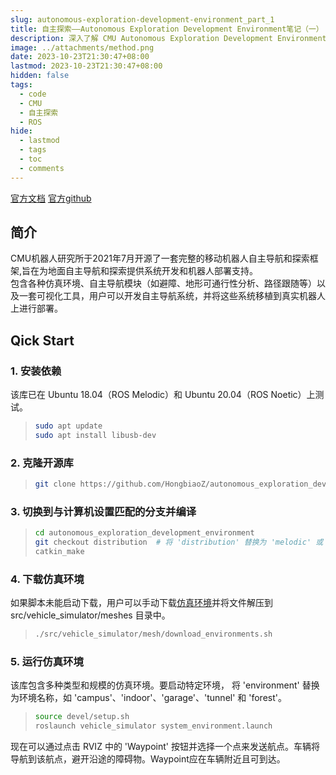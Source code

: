 ```yaml
---
slug: autonomous-exploration-development-environment_part_1
title: 自主探索——Autonomous Exploration Development Environment笔记（一）
description: 深入了解 CMU Autonomous Exploration Development Environment 的代码结构和实现细节
image: ../attachments/method.png 
date: 2023-10-23T21:30:47+08:00
lastmod: 2023-10-23T21:30:47+08:00
hidden: false 
tags:
  - code
  - CMU
  - 自主探索
  - ROS
hide: 
  - lastmod
  - tags
  - toc
  - comments
---
```

[官方文档](https://www.cmu-exploration.com/)
[官方github](https://github.com/HongbiaoZ/autonomous_exploration_development_environment)

## 简介
CMU机器人研究所于2021年7月开源了一套完整的移动机器人自主导航和探索框架,旨在为地面自主导航和探索提供系统开发和机器人部署支持。  
包含各种仿真环境、自主导航模块（如避障、地形可通行性分析、路径跟随等）以及一套可视化工具，用户可以开发自主导航系统，并将这些系统移植到真实机器人上进行部署。

## Qick Start
###  1. 安装依赖
该库已在 Ubuntu 18.04（ROS Melodic）和 Ubuntu 20.04（ROS Noetic）上测试。
> ```bash
> sudo apt update
> sudo apt install libusb-dev  
> ```  

###  2. 克隆开源库
> ```bash
> git clone https://github.com/HongbiaoZ/autonomous_exploration_development_environment.git  
> ```  

###  3. 切换到与计算机设置匹配的分支并编译
> ```bash
> cd autonomous_exploration_development_environment
> git checkout distribution  # 将 'distribution' 替换为 'melodic' 或 'noetic'
> catkin_make  
> ```  

###  4. 下载仿真环境
如果脚本未能启动下载，用户可以手动下载[仿真环境](https://drive.google.com/file/d/1GMT8tptb3nAb87F8eFfmIgjma6Bu0reV/view)并将文件解压到 src/vehicle_simulator/meshes 目录中。
> ```bash
> ./src/vehicle_simulator/mesh/download_environments.sh  
> ```  

###  5. 运行仿真环境
该库包含多种类型和规模的仿真环境。要启动特定环境，
将 'environment' 替换为环境名称，如 'campus'、'indoor'、'garage'、'tunnel' 和 'forest'。  
> ```bash
> source devel/setup.sh
> roslaunch vehicle_simulator system_environment.launch  
> ```  

现在可以通过点击 RVIZ 中的 'Waypoint' 按钮并选择一个点来发送航点。车辆将导航到该航点，避开沿途的障碍物。Waypoint应在车辆附近且可到达。  
